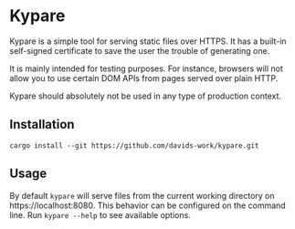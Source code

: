 # Kypare
Kypare is a simple tool for serving static files over HTTPS. It has a built-in self-signed certificate to save the user the trouble of generating one.

It is mainly intended for testing purposes. For instance, browsers will not allow you to use certain DOM APIs from pages served over plain HTTP.

Kypare should absolutely not be used in any type of production context.

## Installation
`cargo install --git https://github.com/davids-work/kypare.git`

## Usage
By default `kypare` will serve files from the current working directory on https://localhost:8080. This behavior can be configured on the command line. Run `kypare --help` to see available options.
